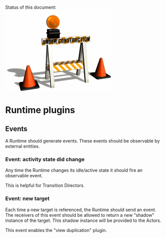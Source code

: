 Status of this document:
![](../_assets/under-construction-flashing-barracade-animation.gif)

# Runtime plugins

## Events

A Runtime should generate events. These events should be observable by external entities.

### Event: activity state did change

Any time the Runtime changes its idle/active state it should fire an observable event.

This is helpful for Transition Directors.

### Event: new target

Each time a new target is referenced, the Runtime should send an event. The receivers of this event should be allowed to return a new "shadow" instance of the target. This shadow instance will be provided to the Actors.

This event enables the "view duplication" plugin.
